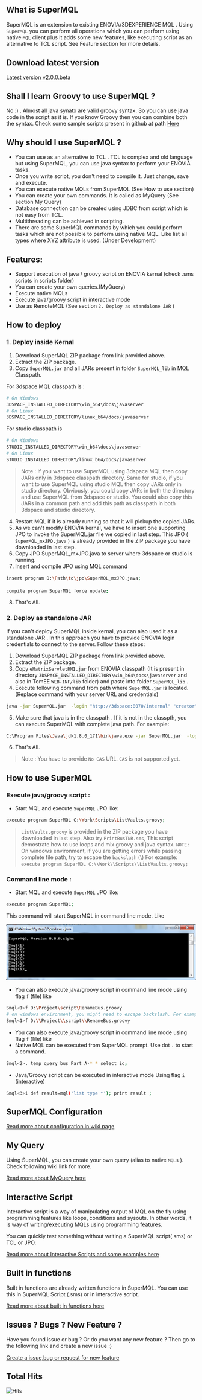 ## What is SuperMQL
SuperMQL is an extension to existing ENOVIA/3DEXPERIENCE MQL . Using `SuperMQL` you can perform all operations which you can perform using native `MQL` client plus it adds some new features, like executing script as an alternative to TCL script. See Feature section for more details.

## Download latest version

[Latest version v2.0.0.beta](https://bit.ly/2xRRMEE)

<!---
https://github.com/fervort/SuperMQL/files/4405209/SuperMQL.v2.0.0.beta.zip
--->

## Shall I learn Groovy to use SuperMQL ?
No :) . Almost all java synatx are valid groovy syntax. So you can use java code in the script as it is. If you know Groovy then you can combine both the syntax. Check some sample scripts present in github at path [Here ](https://github.com/fervort/SuperMQL/tree/master/Scripts ) 

## Why should I use SuperMQL ?
  - You can use as an alternative to TCL . TCL is complex and old language but using SuperMQL, you can use java syntax to perform your ENOVIA tasks.
  - Once you write script, you don't need to compile it. Just change, save and execute.
  - You can execute native MQLs from SuperMQL (See How to use section)
  - You can create your own commands. It is called as MyQuery (See section My Query)
  - Database connection can be created using JDBC from script which is not easy from TCL.
  - Multithreading can be achieved in scripting. 
  - There are some SuperMQL commands by which you could perform tasks which are not possible to perform using native MQL. Like list all types where XYZ attribute is used. (Under Development)
  
## Features:
  - Support execution of java / groovy script on ENOVIA kernal (check .sms scripts in scripts folder)
  - You can create your own queries.(MyQuery)
  - Execute native MQLs
  - Execute java/groovy script in interactive mode
  - Use as RemoteMQL (See section `2. Deploy as standalone JAR` )
 
## How to deploy
### 1. Deploy inside Kernal
1. Download SuperMQL ZIP package from link provided above.
2. Extract the ZIP package.
3. Copy `SuperMQL.jar` and all JARs present in folder `SuperMQL_lib` in MQL Classpath. 

For 3dspace MQL classpath is :
```sh
# On Windows
3DSPACE_INSTALLED_DIRECTORY\win_b64\docs\javaserver
# On Linux
3DSPACE_INSTALLED_DIRECTORY/linux_b64/docs/javaserver
```
For studio classpath is   
```sh
# On Windows
STUDIO_INSTALLED_DIRECTORY\win_b64\docs\javaserver
# On Linux
STUDIO_INSTALLED_DIRECTORY/linux_b64/docs/javaserver
```

> Note : If you want to use SuperMQL using 3dspace MQL then copy JARs only in 3dspace classpath directory. Same for studio, if you want to use SuperMQL using studio MQL then copy JARs only in studio directory. Obviously, you could copy JARs in both the directory and use SuperMQL from 3dspace or studio. You could also copy this JARs in a common path and add this path as classpath in both 3dspace and studio directory.

4. Restart MQL if it is already running so that it will pickup the copied JARs.
5. As we can't modify ENOVIA kernal, we have to insert one supporting JPO to invoke the SuperMQL.jar file we copied in last step. This JPO ( `SuperMQL_mxJPO.java` ) is already provided in the ZIP package you have downloaded in last step.
6. Copy JPO SuperMQL_mxJPO.java to server where 3dspace or studio is running.
7. Insert and compile JPO using MQL command
```sh
insert program D:\Path\to\jpo\SuperMQL_mxJPO.java;

compile program SuperMQL force update;
```
8. That's All. 
### 2. Deploy as standalone JAR
If you can't deploy SuperMQL inside kernal, you can also used it as a standalone JAR . In this approach you have to provide ENOVIA login credentials to connect to the server. Follow these steps: 

1. Download SuperMQL ZIP package from link provided above.
2. Extract the ZIP package.
3. Copy `eMatrixServletRMI.jar` from ENOVIA classpath (It is present in directory `3DSPACE_INSTALLED_DIRECTORY\win_b64\docs\javaserver` and also in TomEE `WEB-INF/lib` folder) and paste into folder `SuperMQL_lib` .
4. Execute following command from path where `SuperMQL.jar` is located. (Replace command with your server URL and credentials)
```sh
java -jar SuperMQL.jar  -login "http://3dspace:8070/internal" "creator" "pass123" "eService Production"
```
5. Make sure that java is in the classpath . If it is not in the classpth, you can execute SuperMQL with complete java path. For example: 
```sh
C:\Program Files\Java\jdk1.8.0_171\bin\java.exe -jar SuperMQL.jar  -login "http://3dspace:8070/internal" "creator" "pass123" "eService Production"
```
6. That's All. 

> Note : You have to provide `No CAS` URL. `CAS` is not supported yet. 

## How to use SuperMQL
### Execute java/groovy script : 
- Start MQL and execute `SuperMQL` JPO like: 
```sh
execute program SuperMQL C:\Work\Scripts\ListVaults.groovy;
```
> `ListVaults.groovy` is provided in the ZIP package you have downloaded in last step. 
Also try `PrintBusTNR.sms`, This script demostrate how to use loops and mix groovy and java syntax.
`NOTE:` On windows environment, if you are getting errors while passing complete file path, try to escape the `backslash` (\\) For example: 
`execute program SuperMQL C:\\Work\\Scripts\\ListVaults.groovy;`

### Command line mode : 
- Start MQL and execute `SuperMQL` JPO like: 
```sh
execute program SuperMQL;
```
This command will start SuperMQL in command line mode. Like

![](Docs/images/SuperMQLCommandLineMode.png)

- You can also execute java/groovy script in command line mode using flag `f` (file) like
```sh
Smql<1>f D:\Project\script\RenameBus.groovy
# on windows environment, you might need to escape backslash. For example: 
Smql<1>f D:\\Project\\script\\RenameBus.groovy
```
- You can also execute java/groovy script in command line mode using flag `f` (file) like
- Native MQL can be executed from SuperMQL prompt. Use dot `.` to start a command.
```sh
Smql<2>. temp query bus Part A-* * select id; 
``` 
- Java/Groovy script can be executed in interactive mode Using flag `i` (interactive)
```sh
Smql<3>i def result=mql('list type *'); print result ; 
``` 

## SuperMQL Configuration

[Read more about configuration in wiki page ](https://github.com/fervort/SuperMQL/wiki/Configuration)

## My Query
Using SuperMQL, you can create your own query (alias to native `MQLs` ). Check following wiki link for more. 

[Read more about MyQuery here ](https://github.com/fervort/SuperMQL/wiki/My-Query)

## Interactive Script 
Interactive script is a way of manipulating output of MQL on the fly using programming features like loops, conditions and sysouts. 
In other words, it is way of writing/executing MQLs using programming features.
 
You can quickly test something without writing a SuperMQL script(.sms) or TCL or JPO.

[Read more about Interactive Scripts and some examples here ](https://github.com/fervort/SuperMQL/wiki/Interactive-Script)

## Built in functions
Built in functions are already written functions in SuperMQL. You can use this in SuperMQL Script (.sms) or in interactive script.

[Read more about built in functions here ](https://github.com/fervort/SuperMQL/wiki/Built-in-functions)


## Issues ? Bugs ? New Feature ?
Have you found issue or bug ? Or do you want any new feature ? Then go to the following link and create a new issue :) 

[Create a issue,bug or request for new feature ](https://github.com/fervort/SuperMQL/issues)


## Total Hits

![Hits](https://hitcounter.pythonanywhere.com/count/tag.svg?url=https%3A%2F%2Fgithub.com%2Ffervort%2FSuperMQL)
